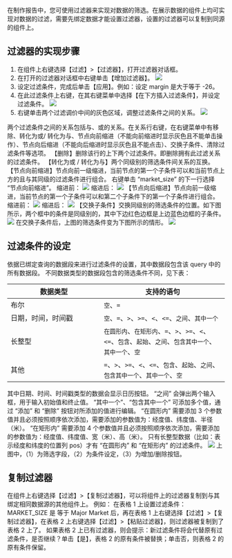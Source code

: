 在制作报告中，您可使用过滤器来实现对数据的筛选。在展示数据的组件上均可实现对数据的过滤，需要先绑定数据才能设置过滤器，设置的过滤器可以复制到同源的组件上。
## 过滤器的实现步骤
1. 在组件上右键选择【过滤】>【过滤器】，打开过滤器对话框。
2. 在打开的过滤器对话框中右键单击【增加过滤器】。
![](http://imgcache.tce.fsphere.cn/image/mc.qcloudimg.com/static/img/a672756ba13c0a3cb346a0fe21ef5dd0/image.png)
3. 设定过滤条件，完成后单击【应用】。例如：设定 margin 是大于等于 -26。
4. 在此过滤条件上右键，在其右键菜单中选择【在下方插入过滤条件】，并设定过滤条件。
![](http://imgcache.tce.fsphere.cn/image/mc.qcloudimg.com/static/img/2656d836d5871d68181a5b3c6e4fd813/image.png)
5. 右键单击两个过滤调价中间的灰色区域，调整过滤条件之间的关系。
![](http://imgcache.tce.fsphere.cn/image/mc.qcloudimg.com/static/img/3d39d2a1bd50052d101825be5ac2c4f0/image.png)

两个过滤条件之间的关系包括与、或的关系。在关系行右键，在右键菜单中有移除、转化为或/ 转化为与、节点向前缩进（不能向前缩进时显示灰色且不能单击操作）、节点向后缩进（不能向后缩进时显示灰色且不能点击）、交换子条件、清除过滤条件等选项。
【删除】删除该行的上下两个过滤条件。即删除拥有此过滤关系的过滤条件。
【转化为或 / 转化为与】两个同级别的筛选条件间关系的互换。
【节点向前缩进】节点向前一级缩进，当前节点的第一个子条件可以和当前节点上方的且与其同级的过滤条件进行组合。
右键单击 “market_size” 的下一行选择 “节点向前缩进”。
缩进前：
![](http://imgcache.tce.fsphere.cn/image/mc.qcloudimg.com/static/img/fc7ec71b53598c6dc2987f12810ea299/image.png)
缩进后：
![](http://imgcache.tce.fsphere.cn/image/mc.qcloudimg.com/static/img/c4e161e3c6863bb2dc286adb6bb506da/image.png)
【节点向后缩进】节点向前一级缩进，当前节点的第一个子条件可以和第二个子条件下的第一个子条件进行组合。
缩进前：
![](http://imgcache.tce.fsphere.cn/image/mc.qcloudimg.com/static/img/7810adf3dc5e52408a9edee1fe3e4965/image.png)
缩进后：
![](http://imgcache.tce.fsphere.cn/image/mc.qcloudimg.com/static/img/7a0ec68a86c2a07b716065888f270682/image.png)
【交换子条件】交换同级别的筛选条件的位置。如下图所示，两个框中的条件是同级别的，其中下边红色边框是上边蓝色边框的子条件。
![](http://imgcache.tce.fsphere.cn/image/mc.qcloudimg.com/static/img/54c4a1ce17d99d3ee5d4b15b5c4bde8e/image.png)
在交换子条件后，上图的筛选条件变为下图所示的情形。
![](http://imgcache.tce.fsphere.cn/image/mc.qcloudimg.com/static/img/36517a436ff3f472a707865e210a7a80/image.png)

## 过滤条件的设定
依据已绑定查询的数据段来进行过滤条件的设置，其中数据段包含该 query 中的所有数据段。
不同数据类型的数据段包含的筛选条件不同，见下表：
<style>
table th:first-of-type {
    width: 200px;
}
</style>

| 数据类型 | 支持的语句 | 
|---------|---------|
| 布尔 |  `空`、`=`|
| 日期，时间，时间戳 | `空`、`=`、`>`、`>=`、`<`、`<=`、`之间`、`其中一个` |
| 长整型 | `在圆形内`、`在矩形内`、`=`、`>`、`>=`、`<`、`<=`、`包含`、`起始`、`之间`、`包含其中一个`、`其中一个`、`空` |
| 其他 | `=`、`>`、`>=`、`<`、`<=`、`包含`、`起始`、`之间`、`包含其中一个`、`其中一个`、`空` |
其中日期、时间、时间戳类型的数据会显示日历按钮。
“之间” 会弹出两个输入框，用于输入初始值和终止值。
“其中一个”、“包含其中一个” 可添加多个值，通过 “添加” 和 “删除” 按钮对所添加的值进行编辑。
“在圆形内” 需要添加 3 个参数值并且必须按照顺序依次添加，需要添加的参数值为：经度值、纬度值、半径（米）。
“在矩形内” 需要添加 4 个参数值并且必须按照顺序依次添加，需要添加的参数值为：经度值、纬度值、宽（米）、高（米）。
只有长整型数据（比如：表示经度和纬度的位置列 pos）才有 “在圆形内” 和 “在矩形内” 的过滤条件。
![](http://imgcache.tce.fsphere.cn/image/mc.qcloudimg.com/static/img/5c9e629a402d6ddd7c25cfece92e6e72/image.png)
上图中，（1）为筛选字段，（2）为条件设定，（3）为增加/删除按钮。

## 复制过滤器
在组件上右键选择【过滤】>【复制过滤器】，可以将组件上的过滤器复制到与其绑定相同数据源的其他组件上。
例如：
在表格 1 上设置过滤条件：MARKET_SIZE 是 等于 Major Market 后，再在表格 1 上右键选择【过滤】>【复制过滤器】，在表格 2 上右键选择【过滤】>【粘贴过滤器】，则过滤器被复制到了表格 2 上了。
如果表格 2 上已有过滤器，则会提示：新过滤条件将会代替原有过滤条件，是否继续？单击【是】，表格 2 的原有条件被替换；单击否，则表格 2 的原有条件保留。
